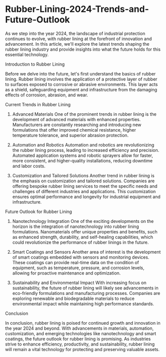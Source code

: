 # Rubber-Lining-2024-Trends-and-Future-Outlook
As we step into the year 2024, the landscape of industrial protection continues to evolve, with rubber lining at the forefront of innovation and advancement. In this article, we'll explore the latest trends shaping the rubber lining industry and provide insights into what the future holds for this essential technology.

Introduction to Rubber Lining

Before we delve into the future, let's first understand the basics of rubber lining. Rubber lining involves the application of a protective layer of rubber to surfaces exposed to corrosive or abrasive environments. This layer acts as a shield, safeguarding equipment and infrastructure from the damaging effects of corrosion, abrasion, and wear.

Current Trends in Rubber Lining
1. Advanced Materials
One of the prominent trends in rubber lining is the development of advanced materials with enhanced properties. Manufacturers are constantly researching and introducing new formulations that offer improved chemical resistance, higher temperature tolerance, and superior abrasion protection.

2. Automation and Robotics
Automation and robotics are revolutionizing the rubber lining process, leading to increased efficiency and precision. Automated application systems and robotic sprayers allow for faster, more consistent, and higher-quality installations, reducing downtime and labor costs.

3. Customization and Tailored Solutions
Another trend in rubber lining is the emphasis on customization and tailored solutions. Companies are offering bespoke rubber lining services to meet the specific needs and challenges of different industries and applications. This customization ensures optimal performance and longevity for industrial equipment and infrastructure.

Future Outlook for Rubber Lining
1. Nanotechnology Integration
One of the exciting developments on the horizon is the integration of nanotechnology into rubber lining formulations. Nanomaterials offer unique properties and benefits, such as enhanced strength, durability, and self-healing capabilities, which could revolutionize the performance of rubber linings in the future.

2. Smart Coatings and Sensors
Another area of interest is the development of smart coatings embedded with sensors and monitoring devices. These coatings can provide real-time data on the condition of equipment, such as temperature, pressure, and corrosion levels, allowing for proactive maintenance and optimization.

3. Sustainability and Environmental Impact
With increasing focus on sustainability, the future of rubber lining will likely see advancements in eco-friendly formulations and manufacturing processes. Companies are exploring renewable and biodegradable materials to reduce environmental impact while maintaining high performance standards.

Conclusion

In conclusion, rubber lining is poised for continued growth and innovation in the year 2024 and beyond. With advancements in materials, automation, customization, and emerging technologies like nanotechnology and smart coatings, the future outlook for rubber lining is promising. As industries strive to enhance efficiency, productivity, and sustainability, rubber lining will remain a vital technology for protecting and preserving valuable assets.
